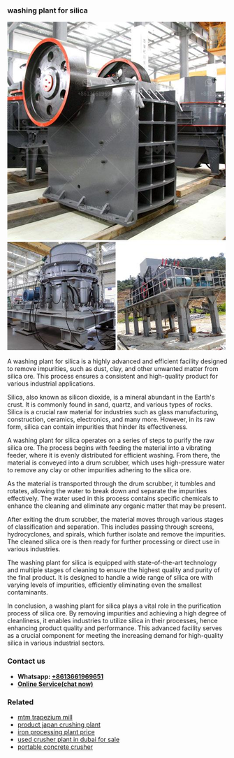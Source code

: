 <h3>washing plant for silica</h3><img src='1708589100.jpg' alt=''><p>A washing plant for silica is a highly advanced and efficient facility designed to remove impurities, such as dust, clay, and other unwanted matter from silica ore. This process ensures a consistent and high-quality product for various industrial applications.</p><p>Silica, also known as silicon dioxide, is a mineral abundant in the Earth's crust. It is commonly found in sand, quartz, and various types of rocks. Silica is a crucial raw material for industries such as glass manufacturing, construction, ceramics, electronics, and many more. However, in its raw form, silica can contain impurities that hinder its effectiveness.</p><p>A washing plant for silica operates on a series of steps to purify the raw silica ore. The process begins with feeding the material into a vibrating feeder, where it is evenly distributed for efficient washing. From there, the material is conveyed into a drum scrubber, which uses high-pressure water to remove any clay or other impurities adhering to the silica ore.</p><p>As the material is transported through the drum scrubber, it tumbles and rotates, allowing the water to break down and separate the impurities effectively. The water used in this process contains specific chemicals to enhance the cleaning and eliminate any organic matter that may be present.</p><p>After exiting the drum scrubber, the material moves through various stages of classification and separation. This includes passing through screens, hydrocyclones, and spirals, which further isolate and remove the impurities. The cleaned silica ore is then ready for further processing or direct use in various industries.</p><p>The washing plant for silica is equipped with state-of-the-art technology and multiple stages of cleaning to ensure the highest quality and purity of the final product. It is designed to handle a wide range of silica ore with varying levels of impurities, efficiently eliminating even the smallest contaminants.</p><p>In conclusion, a washing plant for silica plays a vital role in the purification process of silica ore. By removing impurities and achieving a high degree of cleanliness, it enables industries to utilize silica in their processes, hence enhancing product quality and performance. This advanced facility serves as a crucial component for meeting the increasing demand for high-quality silica in various industrial sectors.</p><h3>Contact us</h3><ul><li><strong>Whatsapp:&nbsp;<a href="https://wa.me/8613661969651">+8613661969651</a></strong></li><li><a href="https://swt.shibang-china.com/?git&amp;zhl&amp;washing plant for silica"><strong>Online Service(chat now)</strong></a></li></ul><h3>Related</h3><ul><li><a href='mtm trapezium mill.md'>mtm trapezium mill</a></li><li><a href='product japan crushing plant.md'>product japan crushing plant</a></li><li><a href='iron processing plant price.md'>iron processing plant price</a></li><li><a href='used crusher plant in dubai for sale.md'>used crusher plant in dubai for sale</a></li><li><a href='portable concrete crusher.md'>portable concrete crusher</a></li></ul>